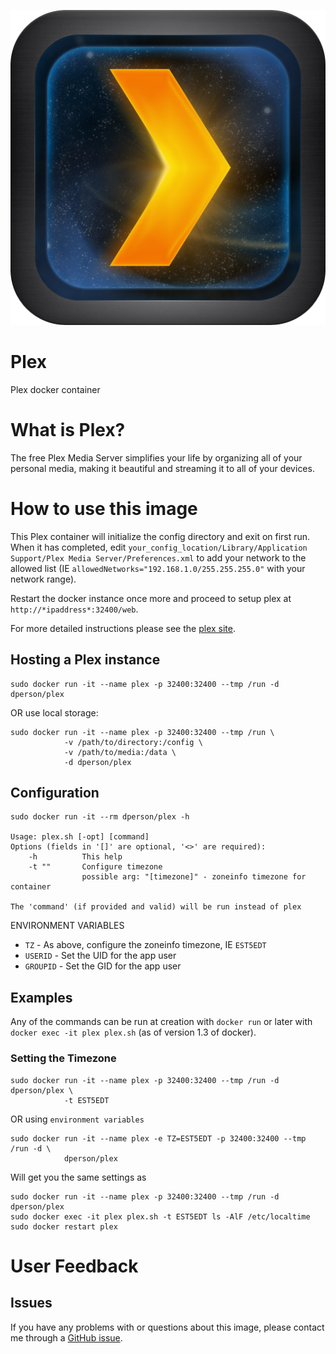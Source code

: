 [![logo](https://raw.githubusercontent.com/dperson/plex/master/logo.png)](https://plex.tv/)

# Plex

Plex docker container

# What is Plex?

The free Plex Media Server simplifies your life by organizing all of your
personal media, making it beautiful and streaming it to all of your devices.

# How to use this image

This Plex container will initialize the config directory and exit on first run.
When it has completed, edit
`your_config_location/Library/Application Support/Plex Media Server/Preferences.xml`
to add your network to the allowed list (IE
`allowedNetworks="192.168.1.0/255.255.255.0"` with your network range).

Restart the docker instance once more and proceed to setup plex at
`http://*ipaddress*:32400/web`.

For more detailed instructions please see the
[plex site](https://support.plex.tv/hc/en-us/articles/200264746-Quick-Start-Step-by-Step).

## Hosting a Plex instance

    sudo docker run -it --name plex -p 32400:32400 --tmp /run -d dperson/plex

OR use local storage:

    sudo docker run -it --name plex -p 32400:32400 --tmp /run \
                -v /path/to/directory:/config \
                -v /path/to/media:/data \
                -d dperson/plex

## Configuration

    sudo docker run -it --rm dperson/plex -h

    Usage: plex.sh [-opt] [command]
    Options (fields in '[]' are optional, '<>' are required):
        -h          This help
        -t ""       Configure timezone
                    possible arg: "[timezone]" - zoneinfo timezone for container

    The 'command' (if provided and valid) will be run instead of plex

ENVIRONMENT VARIABLES

 * `TZ` - As above, configure the zoneinfo timezone, IE `EST5EDT`
 * `USERID` - Set the UID for the app user
 * `GROUPID` - Set the GID for the app user

## Examples

Any of the commands can be run at creation with `docker run` or later with
`docker exec -it plex plex.sh` (as of version 1.3 of docker).

### Setting the Timezone

    sudo docker run -it --name plex -p 32400:32400 --tmp /run -d dperson/plex \
                -t EST5EDT

OR using `environment variables`

    sudo docker run -it --name plex -e TZ=EST5EDT -p 32400:32400 --tmp /run -d \
                dperson/plex

Will get you the same settings as

    sudo docker run -it --name plex -p 32400:32400 --tmp /run -d dperson/plex
    sudo docker exec -it plex plex.sh -t EST5EDT ls -AlF /etc/localtime
    sudo docker restart plex

# User Feedback

## Issues

If you have any problems with or questions about this image, please contact me
through a [GitHub issue](https://github.com/dperson/plex/issues).